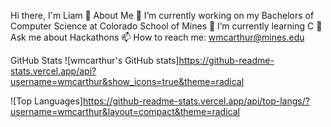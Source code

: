 Hi there, I'm Liam 👋
About Me
🔭 I’m currently working on my Bachelors of Computer Science at Colorado School of Mines
🌱 I’m currently learning C
💬 Ask me about Hackathons
📫 How to reach me: wmcarthur@mines.edu

GitHub Stats
![wmcarthur's GitHub stats]https://github-readme-stats.vercel.app/api?username=wmcarthur&show_icons=true&theme=radical

![Top Languages]https://github-readme-stats.vercel.app/api/top-langs/?username=wmcarthur&layout=compact&theme=radical
